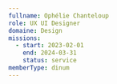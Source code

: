 ```yaml
---
fullname: Ophélie Chanteloup
role: UX UI Designer
domaine: Design
missions:
  - start: 2023-02-01
    end: 2024-03-31
    status: service
memberType: dinum
---
```

